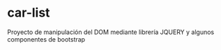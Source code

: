 # car-list
Proyecto de manipulación del DOM mediante librería JQUERY y algunos componentes de bootstrap
